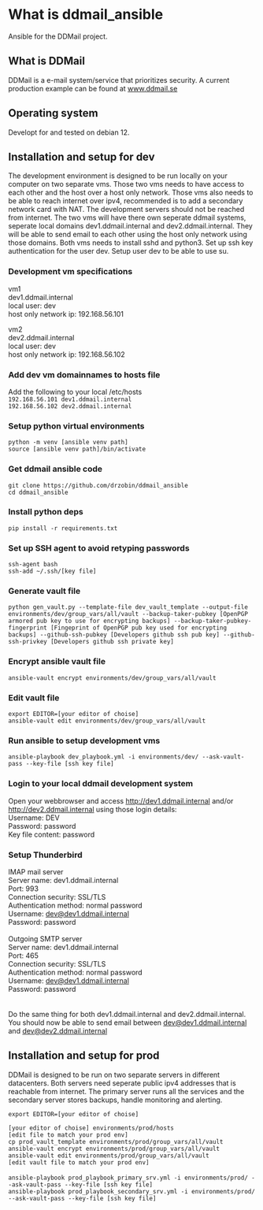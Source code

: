 # What is ddmail_ansible
Ansible for the DDMail project. 

## What is DDMail
DDMail is a e-mail system/service that prioritizes security. A current production example can be found at www.ddmail.se

## Operating system
Developt for and tested on debian 12.

## Installation and setup for dev
The development environment is designed to be run locally on your computer on two separate vms. Those two vms needs to have access to each other and the host over a host only network. Those vms also needs to be able to reach internet over ipv4, recommended is to add a secondary network card with NAT. The development servers should not be reached from internet. The two vms will have there own seperate ddmail systems, seperate local domains dev1.ddmail.internal and dev2.ddmail.internal. They will be able to send email to each other using the host only network using those domains. Both vms needs to install sshd and python3. Set up ssh key authentication for the user dev. Setup user dev to be able to use su.

### Development vm specifications
vm1<br>
dev1.ddmail.internal<br>
local user: dev<br>
host only network ip: 192.168.56.101<br>
<p>
vm2<br> 
dev2.ddmail.internal<br>
local user: dev<br>
host only network ip: 192.168.56.102<br>

### Add dev vm domainnames to hosts file
Add the following to your local /etc/hosts<br>
`192.168.56.101	dev1.ddmail.internal`<br>
`192.168.56.102	dev2.ddmail.internal`

### Setup python virtual environments
`python -m venv [ansible venv path]`<br>
`source [ansible venv path]/bin/activate`

### Get ddmail ansible code
`git clone https://github.com/drzobin/ddmail_ansible`<br>
`cd ddmail_ansible`<br>

### Install python deps
`pip install -r requirements.txt`

### Set up SSH agent to avoid retyping passwords
`ssh-agent bash`<br>
`ssh-add ~/.ssh/[key file]`

### Generate vault file
`python gen_vault.py --template-file dev_vault_template --output-file environments/dev/group_vars/all/vault --backup-taker-pubkey [OpenPGP armored pub key to use for encrypting backups] --backup-taker-pubkey-fingerprint [Fingeprint of OpenPGP pub key used for encrypting backups] --github-ssh-pubkey [Developers github ssh pub key] --github-ssh-privkey [Developers github ssh private key]` 

### Encrypt ansible vault file
`ansible-vault encrypt environments/dev/group_vars/all/vault`

### Edit vault file
`export EDITOR=[your editor of choise]`<br>
`ansible-vault edit environments/dev/group_vars/all/vault`<br>

### Run ansible to setup development vms
`ansible-playbook dev_playbook.yml -i environments/dev/ --ask-vault-pass --key-file [ssh key file]`

### Login to your local ddmail development system
Open your webbrowser and access http://dev1.ddmail.internal and/or http://dev2.ddmail.internal using those login details:<br>
Username: DEV<br>
Password: password<br>
Key file content: password<br>

### Setup Thunderbird
IMAP mail server<br>
Server name: dev1.ddmail.internal<br>
Port: 993<br>
Connection security: SSL/TLS<br>
Authentication method: normal password<br>
Username: dev@dev1.ddmail.internal<br>
Password: password<br>
<br>
Outgoing SMTP server<br>
Server name: dev1.ddmail.internal<br>
Port: 465<br>
Connection security: SSL/TLS<br>
Authentication method: normal password<br>
Username: dev@dev1.ddmail.internal<br>
Password: password<br>
<br> 
<br>
Do the same thing for both dev1.ddmail.internal and dev2.ddmail.internal. You should now be able to send email between dev@dev1.ddmail.internal and dev@dev2.ddmail.internal

## Installation and setup for prod
DDMail is designed to be run on two separate servers in different datacenters. Both servers need seperate public ipv4 addresses that is reachable from internet. The primary server runs all the services and the secondary server stores backups, handle monitoring and alerting.

`export EDITOR=[your editor of choise]`<br>

`[your editor of choise] environments/prod/hosts`<br>
`[edit file to match your prod env]`<br>
`cp prod_vault_template environments/prod/group_vars/all/vault`<br>
`ansible-vault encrypt environments/prod/group_vars/all/vault`<br>
`ansible-vault edit environments/prod/group_vars/all/vault`<br>
`[edit vault file to match your prod env]`<br>
<br>
`ansible-playbook prod_playbook_primary_srv.yml -i environments/prod/ --ask-vault-pass --key-file [ssh key file]`
<br>
`ansible-playbook prod_playbook_secondary_srv.yml -i environments/prod/ --ask-vault-pass --key-file [ssh key file]`
